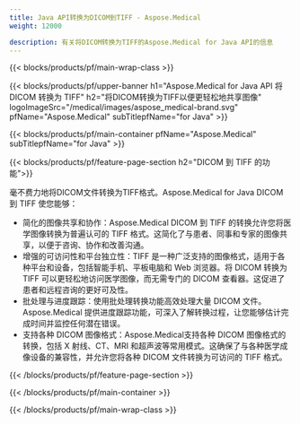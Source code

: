 ```yaml
---
title: Java API转换为DICOM到TIFF - Aspose.Medical
weight: 12000

description: 有关将DICOM转换为TIFF的Aspose.Medical for Java API的信息
---
```


{{< blocks/products/pf/main-wrap-class >}}

{{< blocks/products/pf/upper-banner h1="Aspose.Medical for Java API 将 DICOM 转换为 TIFF" h2="将DICOM转换为TIFF以便更轻松地共享图像" logoImageSrc="/medical/images/aspose_medical-brand.svg" pfName="Aspose.Medical" subTitlepfName="for Java" >}}

{{< blocks/products/pf/main-container pfName="Aspose.Medical" subTitlepfName="for Java" >}}

{{< blocks/products/pf/feature-page-section h2="DICOM 到 TIFF 的功能">}}

<p>毫不费力地将DICOM文件转换为TIFF格式。Aspose.Medical for Java DICOM 到 TIFF 使您能够：</p>

<ul>
<li>简化的图像共享和协作：Aspose.Medical DICOM 到 TIFF 的转换允许您将医学图像转换为普遍认可的 TIFF 格式。这简化了与患者、同事和专家的图像共享，以便于咨询、协作和改善沟通。</li>
<li>增强的可访问性和平台独立性：TIFF 是一种广泛支持的图像格式，适用于各种平台和设备，包括智能手机、平板电脑和 Web 浏览器。将 DICOM 转换为 TIFF 可以更轻松地访问医学图像，而无需专门的 DICOM 查看器。这促进了患者和远程咨询的更好可及性。</li>
<li>批处理与进度跟踪：使用批处理转换功能高效处理大量 DICOM 文件。Aspose.Medical 提供进度跟踪功能，可深入了解转换过程，让您能够估计完成时间并监控任何潜在错误。</li>
<li>支持各种 DICOM 图像格式：Aspose.Medical支持各种 DICOM 图像格式的转换，包括 X 射线、CT、MRI 和超声波等常用模式。这确保了与各种医学成像设备的兼容性，并允许您将各种 DICOM 文件转换为可访问的 TIFF 格式。</li>
</ul>

{{< /blocks/products/pf/feature-page-section >}}

{{< /blocks/products/pf/main-container >}}

{{< /blocks/products/pf/main-wrap-class >}}